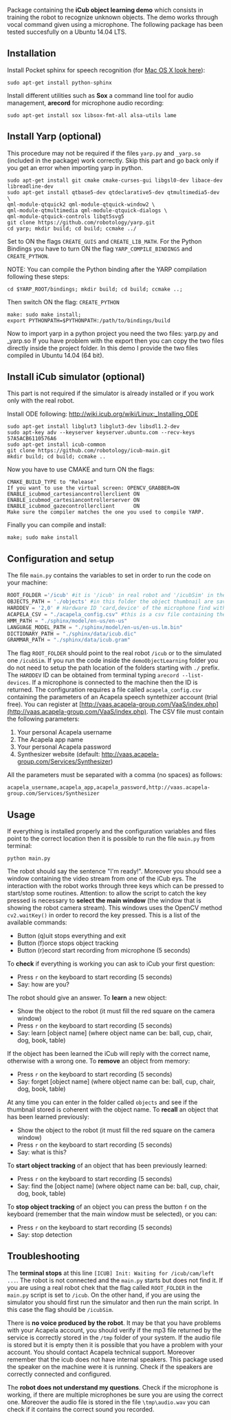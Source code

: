 Package containing the **iCub object learning demo** which consists in training the robot to recognize unknown objects. The demo works through vocal command given using a microphone.
The following package has been tested succesfully on a Ubuntu 14.04 LTS.

Installation
-------------

Install Pocket sphinx for speech recognition (for [Mac OS X look here](http://www.sphinx-doc.org/en/stable/install.html#debian-ubuntu-install-sphinx-using-packaging-system)):

`sudo apt-get install python-sphinx`

Install different utilities such as **Sox** a command line tool for audio management, **arecord** for microphone audio recording:

`sudo apt-get install sox libsox-fmt-all alsa-utils lame`


Install Yarp (optional)
--------------------------

This procedure may not be required if the files `yarp.py` and `_yarp.so` (included in the package) work correctly. Skip this part and go back only if you get an error when importing yarp in python.

```
sudo apt-get install git cmake cmake-curses-gui libgsl0-dev libace-dev libreadline-dev
sudo apt-get install qtbase5-dev qtdeclarative5-dev qtmultimedia5-dev \
qml-module-qtquick2 qml-module-qtquick-window2 \
qml-module-qtmultimedia qml-module-qtquick-dialogs \
qml-module-qtquick-controls libqt5svg5
git clone https://github.com/robotology/yarp.git
cd yarp; mkdir build; cd build; ccmake ../
```

Set to ON the flags `CREATE_GUIS` and `CREATE_LIB_MATH`. For the Python Bindings you have to turn ON the flag `YARP_COMPILE_BINDINGS` and `CREATE_PYTHON`.

NOTE: You can compile the Python binding after the YARP compilation following these steps:

```
cd $YARP_ROOT/bindings; mkdir build; cd build; ccmake ..;
```

Then switch ON the flag: `CREATE_PYTHON`

```
make: sudo make install;
export PYTHONPATH=$PYTHONPATH:/path/to/bindings/build
```

Now to import yarp in a python project you need the two files: yarp.py and _yarp.so
If you have problem with the export then you can copy the two files directly inside the project folder. 
In this demo I provide the two files compiled in Ubuntu 14.04 (64 bit).


Install iCub simulator (optional)
------------------------------------

This part is not required if the simulator is already installed or if you work only with the real robot.

Install ODE following: http://wiki.icub.org/wiki/Linux:_Installing_ODE

```
sudo apt-get install libglut3 libglut3-dev libsdl1.2-dev
sudo apt-key adv --keyserver keyserver.ubuntu.com --recv-keys 57A5ACB6110576A6
sudo apt-get install icub-common
git clone https://github.com/robotology/icub-main.git
mkdir build; cd build; ccmake ..
```

Now you have to use CMAKE and turn ON the flags:

```
CMAKE_BUILD_TYPE to "Release"
If you want to use the virtual screen: OPENCV_GRABBER=ON
ENABLE_icubmod_cartesiancontrollerclient ON
ENABLE_icubmod_cartesiancontrollerserver ON
ENABLE_icubmod_gazecontrollerclient      ON
Make sure the compiler matches the one you used to compile YARP.
```

Finally you can compile and install:

`make; sudo make install`


Configuration and setup
------------------------

The file `main.py` contains the variables to set in order to run the code on your machine:

```python
ROOT_FOLDER ='/icub' #it is '/icub' in real robot and '/icubSim' in the simulator
OBJECTS_PATH = './objects' #in this folder the object thumbnail are saved
HARDDEV = '2,0' # Hardware ID 'card,device' of the microphone find with command: 'arecord --list-devices'
ACAPELA_CSV = "./acapela_config.csv" #this is a csv file containing the acapela credential
HMM_PATH = "./sphinx/model/en-us/en-us"
LANGUAGE_MODEL_PATH = "./sphinx/model/en-us/en-us.lm.bin"
DICTIONARY_PATH = "./sphinx/data/icub.dic"
GRAMMAR_PATH = "./sphinx/data/icub.gram"
```

The flag `ROOT_FOLDER` should point to the real robot `/icub` or to the simulated one `/icubSim`.
If you run the code inside the `demoObjectLearning` folder you do not need to setup the path location of the folders starting with `./` prefix. The `HARDDEV` ID can be obtained from terminal typing `arecord --list-devices`. If a microphone is connected to the machine then the ID is returned.
The configuration requires a file called `acapela_config.csv` containing the parameters of an Acapela speech syntethizer account (trial free). You can register at [http://vaas.acapela-group.com/VaaS/index.php](http://vaas.acapela-group.com/VaaS/index.php). The CSV file must contain the following parameters:

1. Your personal Acapela username
2. The Acapela app name
3. Your personal Acapela password
4. Synthesizer website (default: http://vaas.acapela-group.com/Services/Synthesizer)

All the parameters must be separated with a comma (no spaces) as follows:

```
acapela_username,acapela_app,acapela_password,http://vaas.acapela-group.com/Services/Synthesizer
``` 

Usage
-----

If everything is installed properly and the configuration variables and files point to the correct location then it is possible to run the file `main.py` from terminal:

```
python main.py
```

The robot should say the sentence "I'm ready!". Moreover you should see a window containing the video stream from one of the iCub eys. The interaction with the robot works through three keys which can be pressed to start/stop some routines. Attention: to allow the script to catch the key pressed is necessary to **select the main window** (the window that is showing the robot camera stream). This windows uses the OpenCV method `cv2.waitKey()` in order to record the key pressed. This is a list of the available commands:

- Button (q)uit stops everything and exit
- Button (f)orce stops object tracking
- Button (r)ecord start recording from microphone (5 seconds)

To **check** if everything is working you can ask to iCub your first question:

- Press `r` on the keyboard to start recording (5 seconds)
- Say: how are you?

The robot should give an answer. To **learn** a new object:

- Show the object to the robot (it must fill the red square on the camera window)
- Press `r` on the keyboard to start recording (5 seconds)
- Say: learn [object name] (where object name can be: ball, cup, chair, dog, book, table)

If the object has been learned the iCub will reply with the correct name, otherwise with a wrong one. To **remove** an object from memory:

- Press `r` on the keyboard to start recording (5 seconds)
- Say: forget [object name] (where object name can be: ball, cup, chair, dog, book, table)

At any time you can enter in the folder called `objects` and see if the thumbnail stored is coherent with the object name.
To **recall** an object that has been learned previously:

- Show the object to the robot (it must fill the red square on the camera window)
- Press `r` on the keyboard to start recording (5 seconds)
- Say: what is this?

To **start object tracking** of an object that has been previously learned:

- Press `r` on the keyboard to start recording (5 seconds)
- Say: find the [object name] (where object name can be: ball, cup, chair, dog, book, table)

To **stop object tracking** of an object you can press the button `f` on the keyboard (remember that the main window must be selected), or you can:

- Press `r` on the keyboard to start recording (5 seconds)
- Say: stop detection



Troubleshooting
---------------

The **terminal stops** at this line `[ICUB] Init: Waiting for /icub/cam/left ...`.  The robot is not connected and the `main.py` starts but does not find it. If you are using a real robot chek that the flag called `ROOT_FOLDER` in the `main.py` script is set to `/icub`. On the other hand, if you are using the simulator you should first run the simulator and then run the main script. In this case the flag should be `/icubSim`.

There is **no voice produced by the robot**. It may be that you have problems with your Acapela account, you should verify if the mp3 file returned by the service is correctly stored in the `/tmp` folder of your system. If the audio file is stored but it is empty then it is possible that you have a problem with your account. You should contact Acapela technical support. Moreover remember that the icub does not have internal speakers. This package used the speaker on the machine were it is running. Check if the speakers are correctly connected and configured. 

The **robot does not understand my questions**. Check if the microphone is working, if there are multiple microphones be sure you are using the correct one. Moreover the audio file is stored in the file `\tmp\audio.wav` you can check if it contains the correct sound you recorded.




